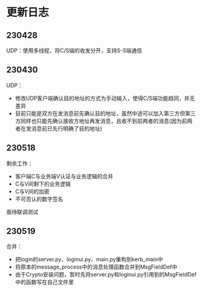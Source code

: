 <!--
 * @Author: Thoma411
 * @Date: 2023-04-30 23:49:24
 * @LastEditTime: 2023-05-18 23:15:52
 * @Description: 更新日志
-->
# 更新日志

## 230428

UDP：使用多线程，将C/S端的收发分开，支持S-S端通信

## 230430

UDP：

* 修改UDP客户端确认目的地址的方式为手动输入，使得C/S端功能趋同，并无差异
* 目前只能是双方在发消息前先确认目的地址，虽然中途可以加入第三方但第三方同样也只能先确认接收方地址再发消息，且收不到前两者的消息(因为前两者在发消息前已先行明确了目的地址)

## 230518

剩余工作：

* 客户端C与业务端V认证与业务逻辑的合并
* C与V间剩下的业务逻辑
* C与V间的加密
* 不可否认的数字签名

亟待联调测试

## 230519

合并：
* 把login的server.py、loginui.py、main.py重构到kerb_main中
* 将原本的message_process中的消息处理函数合并到MsgFieldDef中
* 由于Crypto安装问题，暂时先将server.py和loginui.py引用到的MsgFieldDef中的函数写在自己文件里